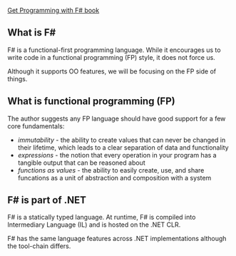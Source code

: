 [Get Programming with F# book](https://www.manning.com/books/get-programming-with-f-sharp)

## What is F#
F# is a functional-first programming language. While it encourages us to write code in a functional programming (FP) style,  it does not force us.

Although it supports OO features, we will be focusing on the FP side of things.

## What is functional programming (FP)
The author suggests any FP language should have good support for a few core fundamentals:
* _immutability_ - the ability to create values that can never be changed in their lifetime, which leads to a clear separation of data and functionality
* _expressions_ - the notion that every operation in your program has a tangible output that can be reasoned about
* _functions as values_ - the ability to easily create, use, and share funcations as a unit of abstraction and composition with a system

## F# is part of .NET
F# is a statically typed language. At runtime, F# is compiled into Intermediary Language (IL) and is hosted on the .NET CLR.

F# has the same language features across .NET implementations although the tool-chain differs.